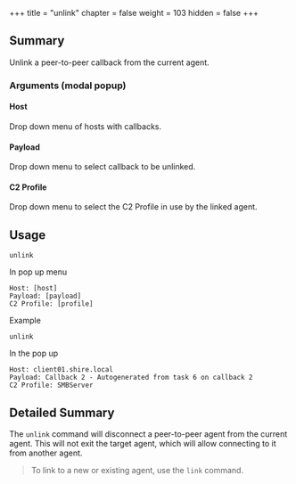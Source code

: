 +++
title = "unlink"
chapter = false
weight = 103
hidden = false
+++

## Summary
Unlink a peer-to-peer callback from the current agent.

### Arguments (modal popup)
#### Host
Drop down menu of hosts with callbacks.

#### Payload
Drop down menu to select callback to be unlinked.

#### C2 Profile
Drop down menu to select the C2 Profile in use by the linked agent.

## Usage
```
unlink
```
In pop up menu
```
Host: [host]
Payload: [payload]
C2 Profile: [profile]
```

Example
```
unlink
```
In the pop up
```
Host: client01.shire.local
Payload: Callback 2 - Autogenerated from task 6 on callback 2
C2 Profile: SMBServer
```

## Detailed Summary
The `unlink` command will disconnect a peer-to-peer agent from the current agent. This will not exit the target agent, which will allow connecting to it from another agent.
> To link to a new or existing agent, use the `link` command.
